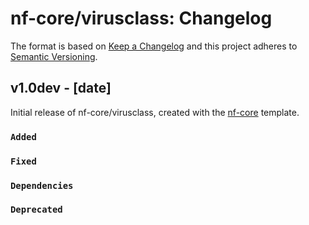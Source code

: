 # nf-core/virusclass: Changelog

The format is based on [Keep a Changelog](https://keepachangelog.com/en/1.0.0/)
and this project adheres to [Semantic Versioning](https://semver.org/spec/v2.0.0.html).

## v1.0dev - [date]

Initial release of nf-core/virusclass, created with the [nf-core](https://nf-co.re/) template.

### `Added`

### `Fixed`

### `Dependencies`

### `Deprecated`

